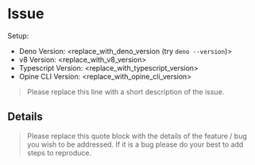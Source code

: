 # Issue

Setup:

- Deno Version: <replace_with_deno_version (try `deno --version`)>
- v8 Version: <replace_with_v8_version>
- Typescript Version: <replace_with_typescript_version>
- Opine CLI Version: <replace_with_opine_cli_version>

> Please replace this line with a short description of the issue.

## Details

> Please replace this quote block with the details of the feature / bug you wish to be addressed. If it is a bug please do your best to add steps to reproduce.
